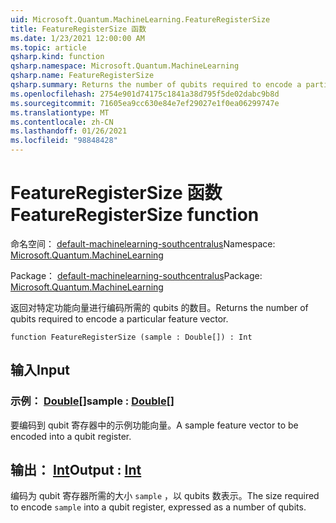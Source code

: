 ```yaml
---
uid: Microsoft.Quantum.MachineLearning.FeatureRegisterSize
title: FeatureRegisterSize 函数
ms.date: 1/23/2021 12:00:00 AM
ms.topic: article
qsharp.kind: function
qsharp.namespace: Microsoft.Quantum.MachineLearning
qsharp.name: FeatureRegisterSize
qsharp.summary: Returns the number of qubits required to encode a particular feature vector.
ms.openlocfilehash: 2754e901d74175c1841a38d795f5de02dabc9b8d
ms.sourcegitcommit: 71605ea9cc630e84e7ef29027e1f0ea06299747e
ms.translationtype: MT
ms.contentlocale: zh-CN
ms.lasthandoff: 01/26/2021
ms.locfileid: "98848428"
---
```

# <a name="featureregistersize-function"></a><span data-ttu-id="ac528-102">FeatureRegisterSize 函数</span><span class="sxs-lookup"><span data-stu-id="ac528-102">FeatureRegisterSize function</span></span>

<span data-ttu-id="ac528-103">命名空间： [default-machinelearning-southcentralus](xref:Microsoft.Quantum.MachineLearning)</span><span class="sxs-lookup"><span data-stu-id="ac528-103">Namespace: [Microsoft.Quantum.MachineLearning](xref:Microsoft.Quantum.MachineLearning)</span></span>

<span data-ttu-id="ac528-104">Package： [default-machinelearning-southcentralus](https://nuget.org/packages/Microsoft.Quantum.MachineLearning)</span><span class="sxs-lookup"><span data-stu-id="ac528-104">Package: [Microsoft.Quantum.MachineLearning](https://nuget.org/packages/Microsoft.Quantum.MachineLearning)</span></span>


<span data-ttu-id="ac528-105">返回对特定功能向量进行编码所需的 qubits 的数目。</span><span class="sxs-lookup"><span data-stu-id="ac528-105">Returns the number of qubits required to encode a particular feature vector.</span></span>

```qsharp
function FeatureRegisterSize (sample : Double[]) : Int
```


## <a name="input"></a><span data-ttu-id="ac528-106">输入</span><span class="sxs-lookup"><span data-stu-id="ac528-106">Input</span></span>

### <a name="sample--double"></a><span data-ttu-id="ac528-107">示例： [Double](xref:microsoft.quantum.lang-ref.double)[]</span><span class="sxs-lookup"><span data-stu-id="ac528-107">sample : [Double](xref:microsoft.quantum.lang-ref.double)[]</span></span>

<span data-ttu-id="ac528-108">要编码到 qubit 寄存器中的示例功能向量。</span><span class="sxs-lookup"><span data-stu-id="ac528-108">A sample feature vector to be encoded into a qubit register.</span></span>



## <a name="output--int"></a><span data-ttu-id="ac528-109">输出： [Int](xref:microsoft.quantum.lang-ref.int)</span><span class="sxs-lookup"><span data-stu-id="ac528-109">Output : [Int](xref:microsoft.quantum.lang-ref.int)</span></span>

<span data-ttu-id="ac528-110">编码为 qubit 寄存器所需的大小 `sample` ，以 qubits 数表示。</span><span class="sxs-lookup"><span data-stu-id="ac528-110">The size required to encode `sample` into a qubit register, expressed as a number of qubits.</span></span>